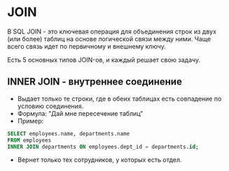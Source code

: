 # JOIN
В SQL JOIN - это ключевая операция для объединения строк из двух (или более) таблиц на основе логической связи между ними. Чаще всего связь идет по первичному и внешнему ключу.

Есть 5 основных типов JOIN-ов, и каждый решает свою задачу.
## INNER JOIN - внутреннее соединение
- Выдает только те строки, где в обеих таблицах есть совпадение по условию соединения.
- Формула: "Дай мне пересечение таблиц"
- Пример:
```sql
SELECT employees.name, departments.name
FROM employees
INNER JOIN departments ON employees.dept_id = departments.id;
```
- Вернет только тех сотрудников, у которых есть отдел.